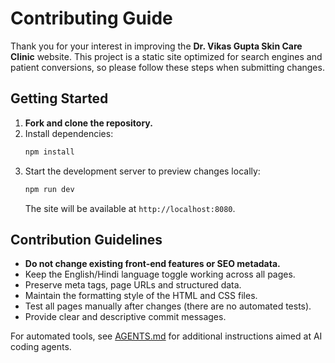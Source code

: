 # Contributing Guide

Thank you for your interest in improving the **Dr. Vikas Gupta Skin Care Clinic** website. This project is a static site optimized for search engines and patient conversions, so please follow these steps when submitting changes.

## Getting Started
1. **Fork and clone the repository.**
2. Install dependencies:
   ```bash
   npm install
   ```
3. Start the development server to preview changes locally:
   ```bash
   npm run dev
   ```
   The site will be available at `http://localhost:8080`.

## Contribution Guidelines
- **Do not change existing front‑end features or SEO metadata.**
- Keep the English/Hindi language toggle working across all pages.
- Preserve meta tags, page URLs and structured data.
- Maintain the formatting style of the HTML and CSS files.
- Test all pages manually after changes (there are no automated tests).
- Provide clear and descriptive commit messages.

For automated tools, see [AGENTS.md](AGENTS.md) for additional instructions aimed at AI coding agents.
